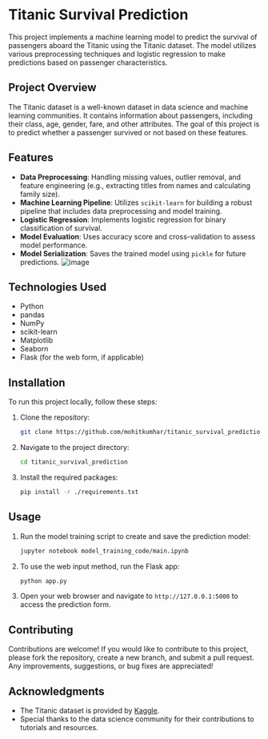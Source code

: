# Titanic Survival Prediction

This project implements a machine learning model to predict the survival of passengers aboard the Titanic using the Titanic dataset. The model utilizes various preprocessing techniques and logistic regression to make predictions based on passenger characteristics.

## Project Overview

The Titanic dataset is a well-known dataset in data science and machine learning communities. It contains information about passengers, including their class, age, gender, fare, and other attributes. The goal of this project is to predict whether a passenger survived or not based on these features.

## Features

- **Data Preprocessing**: Handling missing values, outlier removal, and feature engineering (e.g., extracting titles from names and calculating family size).
- **Machine Learning Pipeline**: Utilizes `scikit-learn` for building a robust pipeline that includes data preprocessing and model training.
- **Logistic Regression**: Implements logistic regression for binary classification of survival.
- **Model Evaluation**: Uses accuracy score and cross-validation to assess model performance.
- **Model Serialization**: Saves the trained model using `pickle` for future predictions.
  ![image](https://github.com/user-attachments/assets/c53f8ecc-2071-4c3e-a955-ec0d7299c783)


## Technologies Used

- Python
- pandas
- NumPy
- scikit-learn
- Matplotlib
- Seaborn
- Flask (for the web form, if applicable)

## Installation

To run this project locally, follow these steps:

1. Clone the repository:
   ```bash
   git clone https://github.com/mohitkumhar/titanic_survival_prediction/
   ```
2. Navigate to the project directory:
   ```bash
   cd titanic_survival_prediction
   ```
3. Install the required packages:
   ```bash
   pip install -r ./requirements.txt
   ```

## Usage

1. Run the model training script to create and save the prediction model:
   ```bash
   jupyter notebook model_training_code/main.ipynb
   ```
2. To use the web input method, run the Flask app:
    ```bash
    python app.py
    ```
3. Open your web browser and navigate to `http://127.0.0.1:5000` to access the prediction form.

## Contributing

Contributions are welcome! If you would like to contribute to this project, please fork the repository, create a new branch, and submit a pull request. Any improvements, suggestions, or bug fixes are appreciated!

## Acknowledgments

- The Titanic dataset is provided by [Kaggle](https://www.kaggle.com/datasets/hesh97/titanicdataset-traincsv).
- Special thanks to the data science community for their contributions to tutorials and resources.
